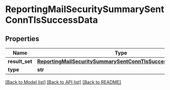 # ReportingMailSecuritySummarySentConnTlsSuccessData

## Properties
Name | Type | Description | Notes
------------ | ------------- | ------------- | -------------
**result_set** | [**ReportingMailSecuritySummarySentConnTlsSuccessDataResultSet**](ReportingMailSecuritySummarySentConnTlsSuccessDataResultSet.md) |  | [optional] 
**type** | **str** |  | [optional] 

[[Back to Model list]](../README.md#documentation-for-models) [[Back to API list]](../README.md#documentation-for-api-endpoints) [[Back to README]](../README.md)

